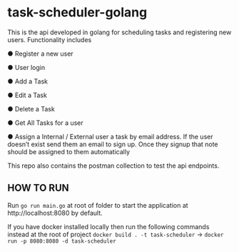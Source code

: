 # task-scheduler-golang
This is the api developed in golang for scheduling tasks and registering new users. Functionality includes

● Register a new user 

● User login 

● Add a Task 

● Edit a Task 

● Delete a Task 

● Get All Tasks for a user 

● Assign a Internal / External user a task by email address. If the user doesn’t exist send them an email to sign up. Once they signup that note should be assigned to them automatically 

This repo also contains the postman collection to test the api endpoints.

## HOW TO RUN

Run `go run main.go` at root of folder to start the application at http://localhost:8080 by default.

If you have docker installed locally then run the following commands instead at the root of project `docker build . -t task-scheduler` -> `docker run -p 8080:8080 -d task-scheduler`
